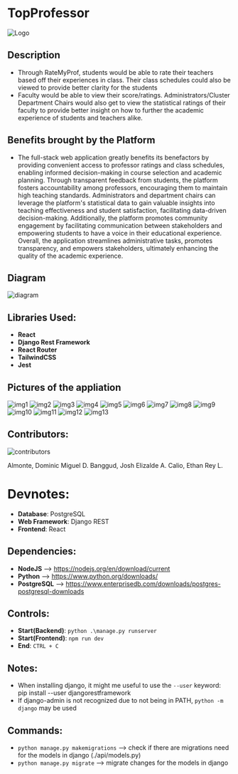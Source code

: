 # TopProfessor

![Logo](frontend/Logo.png)

## Description
- Through RateMyProf, students would be able to rate their teachers based off their experiences in class. Their class schedules could also be viewed to provide better clarity for the students
- Faculty would be able to view their score/ratings. Administrators/Cluster Department Chairs would also get to view the statistical ratings of their faculty to provide better insight on how to further the academic experience of students and teachers alike.

## Benefits brought by the Platform

- The full-stack web application greatly benefits its benefactors by providing convenient access to professor ratings and class schedules, enabling informed decision-making in course selection and academic planning. Through transparent feedback from students, the platform fosters accountability among professors, encouraging them to maintain high teaching standards. Administrators and department chairs can leverage the platform's statistical data to gain valuable insights into teaching effectiveness and student satisfaction, facilitating data-driven decision-making. Additionally, the platform promotes community engagement by facilitating communication between stakeholders and empowering students to have a voice in their educational experience. Overall, the application streamlines administrative tasks, promotes transparency, and empowers stakeholders, ultimately enhancing the quality of the academic experience.

## Diagram

![diagram](frontend/diagram.png)

## Libraries Used:
- **React**
- **Django Rest Framework**
- **React Router**
- **TailwindCSS**
- **Jest**

## Pictures of the appliation

![img1](frontend/1.png)
![img2](frontend/2.png)
![img3](frontend/3.png)
![img4](frontend/4.png)
![img5](frontend/5.png)
![img6](frontend/6.png)
![img7](frontend/7.png)
![img8](frontend/8.png)
![img9](frontend/9.png)
![img10](frontend/10.png)
![img11](frontend/11.png)
![img12](frontend/12.png)
![img13](frontend/13.png)

## Contributors:

![contributors](frontend/contributors.jpg)

Almonte, Dominic Miguel D.
Banggud, Josh Elizalde A.
Calio, Ethan Rey L.

# Devnotes:

- **Database**: PostgreSQL
- **Web Framework**: Django REST
- **Frontend**: React

## Dependencies:
- **NodeJS** --> https://nodejs.org/en/download/current
- **Python** --> https://www.python.org/downloads/
- **PostgreSQL** --> https://www.enterprisedb.com/downloads/postgres-postgresql-downloads

## Controls:
- **Start(Backend)**: ``python .\manage.py runserver``
- **Start(Frontend)**: ``npm run dev``
- **End**: ``CTRL + C``

## Notes:
- When installing django, it might me useful to use the ``--user`` keyword: pip install --user djangorestframework
- If django-admin is not recognized due to not being in PATH, ``python -m django`` may be used

## Commands:
- ``python manage.py makemigrations`` --> check if there are migrations need for the models in django (./api/models.py)
- ``python manage.py migrate`` --> migrate changes for the models in django
